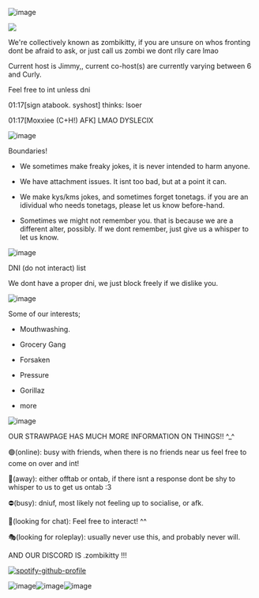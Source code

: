 ![image](https://github.com/user-attachments/assets/26a1e2ba-e6ee-4b7c-b073-0880ffe90cd6)



![](https://komarev.com/ghpvc/?username=zombikitty&color=2d2d2d&label=♡)

We're collectively known as zombikitty, if you are unsure on whos fronting dont be afraid to ask, or just call us zombi we dont rlly care lmao

Current host is Jimmy,, current co-host(s) are currently varying between 6 and Curly.

Feel free to int unless dni

01:17[sign atabook. syshost] thinks: lsoer


01:17[Moxxiee (C+H!) AFK] LMAO DYSLECIX


![image](https://github.com/user-attachments/assets/1c5b147d-ac8b-4d1a-a087-68e25bed245b)



Boundaries!

- We sometimes make freaky jokes, it is never intended to harm anyone.

- We have attachment issues. It isnt too bad, but at a point it can.

- We make kys/kms jokes, and sometimes forget tonetags. if you are an idividual who needs tonetags, please let us know before-hand.

- Sometimes we might not remember you. that is because we are a different alter, possibly. If we dont remember, just give us a whisper to let us know.

![image](https://github.com/user-attachments/assets/71bcc5eb-ee35-4300-abe3-ac5f1920ffe6)


DNI (do not interact) list

We dont have a proper dni, we just block freely if we dislike you.

![image](https://github.com/user-attachments/assets/dc67c3f7-bd52-4fc4-b2bb-bb3e54f04bf5)



Some of our interests;

- Mouthwashing.

- Grocery Gang

- Forsaken

- Pressure

- Gorillaz

+ more

![image](https://github.com/user-attachments/assets/8901210e-cbbe-40f1-8779-b021abbe6128)



OUR STRAWPAGE HAS MUCH MORE INFORMATION ON THINGS!! ^_^

🟢(online): busy with friends, when there is no friends near us feel free to come on over and int!

🌙(away): either offtab or ontab, if there isnt a response dont be shy to whisper to us to get us ontab :3 

⛔(busy): dniuf, most likely not feeling up to socialise, or afk.

💬(looking for chat): Feel free to interact! ^^

🎭(looking for roleplay): usually never use this, and probably never will.

AND OUR DISCORD IS .zombikitty !!!




[![spotify-github-profile](https://spotify-github-profile.kittinanx.com/api/view?uid=31v74xrdgiha5cc6je6xdu6rzkxm&cover_image=true&theme=novatorem&show_offline=true&background_color=121212&interchange=true&bar_color=823a3a&bar_color_cover=false)](https://github.com/kittinan/spotify-github-profile)


![image](https://github.com/user-attachments/assets/c6f6f989-6d81-4c82-9ac8-2bbb7e8d5b24)![image](https://github.com/user-attachments/assets/c6f6f989-6d81-4c82-9ac8-2bbb7e8d5b24)![image](https://github.com/user-attachments/assets/c6f6f989-6d81-4c82-9ac8-2bbb7e8d5b24)
<!--
**zombikitty/zombikitty** is a ✨ _special_ ✨ repository because its `README.md` (this file) appears on your GitHub profile.

Here are some ideas to get you started:


-->
